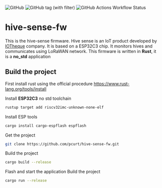 ![GitHub](https://img.shields.io/github/license/pcurt/hive-sense-fw)
![GitHub tag (with filter)](https://img.shields.io/github/v/tag/iotheque/hive-sense-fw)
![GitHub Actions Workflow Status](https://img.shields.io/github/actions/workflow/status/iotheque/hive-sense-fw/rust.yml?labelColor=1C2C2E&label=CI&logo=github&style=flat-square)


# hive-sense-fw
This is the hive-sense firmware.
Hive sense is an IoT product developed by [IOTheque](https://home.iotheque.com) company. It is based on a ESP32C3 chip.
It monitors hives and communicates using LoRaWAN network.
This firmware is written in **Rust**, it is a **no_std** application 


## Build the project

First install rust using the official procedure https://www.rust-lang.org/tools/install

Install **ESP32C3** no std toolchain
```sh
rustup target add riscv32imc-unknown-none-elf
```

Install ESP tools
```sh
cargo install cargo-espflash espflash
```

Get the project
```sh
git clone https://github.com/pcurt/hive-sense-fw.git
```

Build the project
```sh
cargo build --release
```

Flash and start the application 
Build the project
```sh
cargo run --release
```
